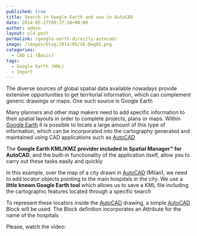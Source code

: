 ```yaml
---
published: true
title: Search in Google Earth and use in AutoCAD
date: 2014-05-27T09:37:50+00:00
author: admin
layout: old-post
permalink: /google-earth-directly-autocad/
image: /images/blog/2014/05/GE-Dwg85.png
categories:
  - CAD L1 (Basic)
tags:
  - Google Earth (KML)
  - Import
---
```

The diverse sources of global spatial data available nowadays provide extensive opportunities to get territorial information, which can complement generic drawings or maps. One such source is Google Earth<!--more-->

Many planners and other map makers need to add specific information to their spatial layouts in order to complete projects, plans or maps. Within <a title="Google Earth page" href="http://www.google.com/earth/" target="_blank" rel="nofollow">Google Earth</a> it is possible to locate a large amount of this type of information, which can be incorporated into the cartography generated and maintained using CAD ​​applications such as <a title="AutoCAD page" href="http://www.autodesk.com/products/autodesk-autocad/overview" target="_blank" rel="nofollow">AutoCAD</a>

The **Google Earth KML/KMZ provider included in Spatial Manager™ for AutoCAD**, and the built-in functionality of the application itself, allow you to carry out these tasks easily and quickly

In this example, over the map of a city drawn in <a title="AutoCAD page" href="http://www.autodesk.com/products/autodesk-autocad/overview" target="_blank" rel="nofollow">AutoCAD</a> (Milan), we need to add locator objects pointing to the main hospitals in the city. We use a **little known Google Earth tool** which allows us to save a KML file including the cartographic features located through a specific search

To represent these locators inside the <a title="AutoCAD page" href="http://www.autodesk.com/products/autodesk-autocad/overview" target="_blank" rel="nofollow">AutoCAD</a> drawing, a simple <a title="AutoCAD page" href="http://www.autodesk.com/products/autodesk-autocad/overview" target="_blank" rel="nofollow">AutoCAD</a> Block will be used. The Block definition incorporates an Attribute for the name of the hospitals

Please, watch the video: